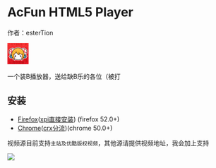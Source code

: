 # AcFun HTML5 Player  
作者：esterTion  

![](src/icon.png)

一个装B播放器，送给缺B乐的各位（被打  

## 安装
- [Firefox](https://addons.mozilla.org/zh-CN/firefox/addon/acfun-html5-player-estertion/)([xpi直接安装](https://estertion.github.io/AcFun-HTML5-Player/signed.xpi)) (firefox 52.0+)
- [Chrome](https://chrome.google.com/webstore/detail/acfun-html5-player/onjihgccojkcmlmlbjmgkcnehdbpbhcf)([crx分流](https://estertion.github.io/AcFun-HTML5-Player/signed.crx))(chrome 50.0+)

视频源目前支持`主站及优酷版权视频`，其他源请提供视频地址，我会加上支持  

![](https://wx1.sinaimg.cn/large/763783e4gy1fls8d5tvghj20zk0m8ws8.jpg)
